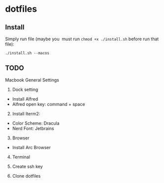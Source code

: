 # dotfiles

Install
-------

Simply run file (maybe you  must run `chmod +x ./install.sh` before run that file):

    ./install.sh --macos

TODO
-------

Macbook General Settings

1. Dock setting

- Install Alfred
- Alfred open key: command + space

2. Install Iterm2:

- Color Scheme: Dracula
- Nerd Font: Jetbrains

3. Browser

- Install Arc Browser


4. Terminal

1. Create ssh key
2. Clone dotfiles
